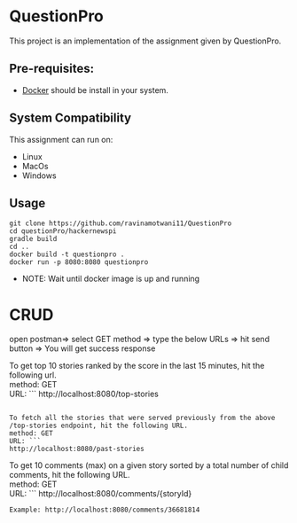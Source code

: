 # QuestionPro

This project is an implementation of the assignment given by QuestionPro.

## Pre-requisites:
* [Docker](https://docs.docker.com/engine/install/) should be install in your system.

## System Compatibility
This assignment can run on:
* Linux
* MacOs
* Windows

## Usage

```
git clone https://github.com/ravinamotwani11/QuestionPro
cd questionPro/hackernewspi
gradle build
cd ..
docker build -t questionpro . 
docker run -p 8080:8080 questionpro
```  
* NOTE: Wait until docker image is up and running
 
# CRUD
open postman=> select GET method => type the below URLs => hit send button => You will get success response 

To get top 10 stories ranked by the score in the last 15 minutes, hit the following url.  
method: GET  
URL: ``` 
http://localhost:8080/top-stories
```  
  
To fetch all the stories that were served previously from the above /top-stories endpoint, hit the following URL.  
method: GET  
URL: ```
http://localhost:8080/past-stories
```  
  
To get 10 comments (max) on a given story sorted by a total number of child comments, hit the following URL.  
method: GET  
URL: ```
http://localhost:8080/comments/{storyId}
```
Example: http://localhost:8080/comments/36681814


